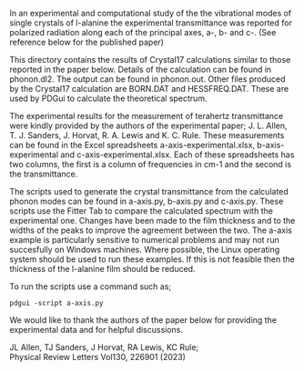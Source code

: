 In an experimental and computational study of the the vibrational modes of single crystals of l-alanine the experimental transmittance was reported for polarized radiation along each of the principal axes, a-, b- and c-. (See reference below for the published paper)

This directory contains the results of Crystal17 calculations similar to those reported in the paper below. Details of the calculation can be found in phonon.dl2.  The output can be found in phonon.out.  Other files produced by the Crystal17 calculation are BORN.DAT and HESSFREQ.DAT.  These are used by PDGui to calculate the theoretical spectrum.

The experimental results for the measurement of terahertz transmittance were kindly provided by the authors of the experimental paper; J. L. Allen, T. J. Sanders, J. Horvat, R. A. Lewis and K. C. Rule.
These measurements can be found in the Excel spreadsheets a-axis-experimental.xlsx, b-axis-experimental and c-axis-experimental.xlsx.   Each of these spreadsheets has two columns, the first is a column of frequencies in cm-1 and the second is the transmittance.

The scripts used to generate the crystal transmittance from the calculated phonon modes can be found in a-axis.py, b-axis.py and c-axis.py.  These scripts use the Fitter Tab to compare the calculated spectrum with the experimental one.  Changes have been made to the film thickness and to the widths of the peaks to improve the agreement between the two.
The a-axis example is particularly sensitive to numerical problems and may not run succesfully on Windows machines.  Where possible, the Linux operating system should be used to run these examples.  If this is not feasible then the thickness of the l-alanine film should be reduced.

To run the scripts use a command such as;

```
pdgui -script a-axis.py
```

We would like to thank the authors of the paper below for providing the experimental data and for helpful discussions.


JL Allen, TJ Sanders, J Horvat, RA Lewis, KC Rule;  
Physical Review Letters Vol130, 226901 (2023)
